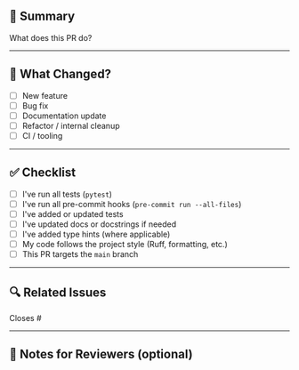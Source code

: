 ## 🚀 Summary

What does this PR do?

---

## 🧪 What Changed?

- [ ] New feature
- [ ] Bug fix
- [ ] Documentation update
- [ ] Refactor / internal cleanup
- [ ] CI / tooling

---

## ✅ Checklist

- [ ] I've run all tests (`pytest`)
- [ ] I've run all pre-commit hooks (`pre-commit run --all-files`)
- [ ] I've added or updated tests
- [ ] I've updated docs or docstrings if needed
- [ ] I've added type hints (where applicable)
- [ ] My code follows the project style (Ruff, formatting, etc.)
- [ ] This PR targets the `main` branch

---

## 🔍 Related Issues

Closes #

---

## 📝 Notes for Reviewers (optional)
